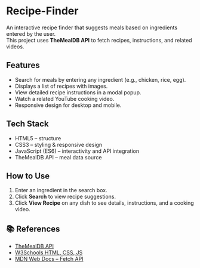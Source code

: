 # Recipe-Finder

An interactive recipe finder that suggests meals based on ingredients entered by the user.  
This project uses **TheMealDB API** to fetch recipes, instructions, and related videos.  

## Features
- Search for meals by entering any ingredient (e.g., chicken, rice, egg).
- Displays a list of recipes with images.
- View detailed recipe instructions in a modal popup.
- Watch a related YouTube cooking video.
- Responsive design for desktop and mobile.

## Tech Stack
- HTML5 – structure  
- CSS3 – styling & responsive design  
- JavaScript (ES6) – interactivity and API integration  
- TheMealDB API – meal data source  

## How to Use
1. Enter an ingredient in the search box.  
2. Click **Search** to view recipe suggestions.  
3. Click **View Recipe** on any dish to see details, instructions, and a cooking video.  



## 📚 References
- [TheMealDB API](https://www.themealdb.com/api.php)  
- [W3Schools HTML, CSS, JS](https://www.w3schools.com/)  
- [MDN Web Docs – Fetch API](https://developer.mozilla.org/en-US/docs/Web/API/Fetch_API)  


  
